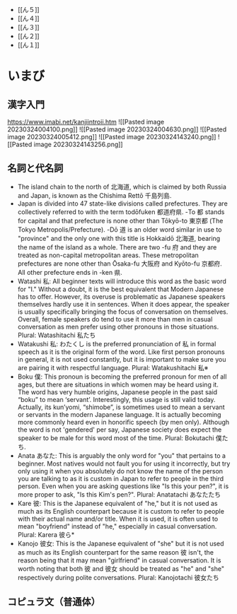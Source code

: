 - [[ん５]]
- [[ん４]]
- [[ん３]]
- [[ん２]]
- [[ん１]]

# いまび
## 漢字入門
https://www.imabi.net/kanjiintroii.htm
![[Pasted image 20230324004100.png]]
![[Pasted image 20230324004630.png]]
![[Pasted image 20230324005412.png]]
![[Pasted image 20230324143240.png]]
![[Pasted image 20230324143256.png]]

## 名詞と代名詞
- The island chain to the north of 北海道, which is claimed by both Russia and Japan, is known as the Chishima Rettō 千島列島.
- Japan is divided into 47 state-like divisions called prefectures. They are collectively referred to with the term todōfuken 都道府県. -To 都 stands for capital and that prefecture is none other than Tōkyō-to 東京都 (The Tokyo Metropolis/Prefecture). -Dō 道 is an older word similar in use to "province" and the only one with this title is Hokkaidō 北海道, bearing the name of the island as a whole. There are two -fu 府 and they are treated as non-capital metropolitan areas. These metropolitan prefectures are none other than Ōsaka-fu 大阪府 and Kyōto-fu 京都府. All other prefecture ends in -ken 県.
- Watashi 私: All beginner texts will introduce this word as the basic word for "I." Without a doubt, it is the best equivalent that Modern Japanese has to offer. However, its overuse is problematic as Japanese speakers themselves hardly use it in sentences. When it does appear, the speaker is usually specifically bringing the focus of conversation on themselves. Overall, female speakers do tend to use it more than men in casual conversation as men prefer using other pronouns in those situations. Plural: Watashitachi 私たち
- Watakushi 私: わたくし is the preferred pronunciation of 私 in formal speech as it is the original form of the word. Like first person pronouns in general, it is not used constantly, but it is important to make sure you are pairing it with respectful language. Plural: Watakushitachi 私※
- Boku 僕: This pronoun is becoming the preferred pronoun for men of all ages, but there are situations in which women may be heard using it. The word has very humble origins, Japanese people in the past said “boku” to mean ‘servant’. Interestingly, this usage is still valid today. Actually, its kun’yomi, “shimobe”, is sometimes used to mean a servant or servants in the modern Japanese language. It is actually becoming more commonly heard even in honorific speech (by men only). Although the word is not 'gendered' per say, Japanese society does expect the speaker to be male for this word most of the time. Plural: Bokutachi 僕たち. 
- Anata あなた: This is arguably the only word for "you" that pertains to a beginner. Most natives would not fault you for using it incorrectly, but try only using it when you absolutely do not know the name of the person you are talking to as it is custom in Japan to refer to people in the third person. Even when you are asking questions like "Is this your pen?", it is more proper to ask, "Is this Kim's pen?". Plural: Anatatachi あなたたち
- Kare 彼: This is the Japanese equivalent of "he," but it is not used as much as its English counterpart because it is custom to refer to people with their actual name and/or title. When it is used, it is often used to mean "boyfriend" instead of "he," especially in casual conversation. Plural: Karera 彼ら*
- Kanojo 彼女: This is the Japanese equivalent of "she" but it is not used as much as its English counterpart for the same reason 彼 isn't, the reason being that it may mean "girlfriend" in casual conversation. It is worth noting that both 彼 and 彼女 should be treated as "he" and "she" respectively during polite conversations. Plural: Kanojotachi 彼女たち

## コピュラ文（普通体）



